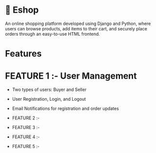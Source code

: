 # 🛒 Eshop 
An online shopping platform developed using Django and Python, where users can browse products, add items to their cart, and securely place orders through an easy-to-use HTML frontend.

# Features 
# FEATURE 1 :- User Management
- Two types of users: Buyer and Seller
- User Registration, Login, and Logout
- Email Notifications for registration and order updates
  
- FEATURE 2 :- 
- FEATURE 3 :- 
- FEATURE 4 :- 
- FEATURE 5 :- 
